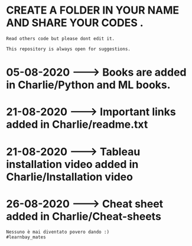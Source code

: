 # CREATE A FOLDER IN YOUR NAME AND SHARE YOUR CODES .

    Read others code but please dont edit it.

    This repository is always open for suggestions.

# 05-08-2020 ---> Books are added in Charlie/Python and ML books.

# 21-08-2020 ---> Important links added in Charlie/readme.txt

# 21-08-2020 ---> Tableau installation video added in Charlie/Installation video

# 26-08-2020 ---> Cheat sheet added in Charlie/Cheat-sheets

    Nessuno è mai diventato povero dando :)
    #learnbay_mates
